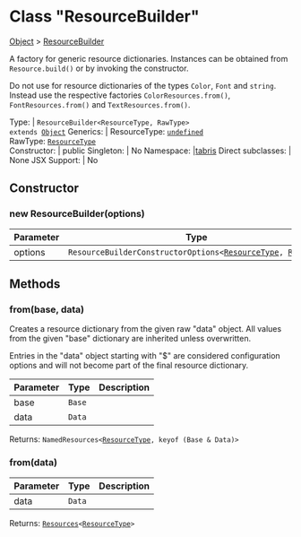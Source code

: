 ---
---
# Class "ResourceBuilder"

<a href="https://developer.mozilla.org/en-US/docs/Web/JavaScript/Reference/Global_Objects/Object" title="View &quot;Object&quot; on MDN">Object</a> > <a href="#" >ResourceBuilder</a>

A factory for generic resource dictionaries. Instances can be obtained from `Resource.build()` or by invoking the constructor.

Do not use for resource dictionaries of the types `Color`, `Font` and `string`. Instead use the respective factories `ColorResources.from()`, `FontResources.from()` and `TextResources.from()`.


Type: | <code style="white-space: nowrap">ResourceBuilder&lt;ResourceType, RawType&gt;<br/>extends <a href="https://developer.mozilla.org/en-US/docs/Web/JavaScript/Reference/Global_Objects/Object" title="View &quot;Object&quot; on MDN">Object</a></code>
Generics: | <span id="generics">ResourceType: <code style="white-space: nowrap"><a href="https://developer.mozilla.org/en-US/docs/Web/JavaScript/Data_structures#undefined_type" title="View &quot;undefined&quot; on MDN">undefined</a></code><br/>RawType: <code style="white-space: nowrap"><a href="#generics" title="Generic Parameter&quot;ResourceType&quot;">ResourceType</a></code><br/></span>
Constructor: | public
Singleton: | No
Namespace: |<a href="../modules.html#startup" >tabris</a>
Direct subclasses: | None
JSX Support: | No


## Constructor

### new ResourceBuilder(options)

Parameter|Type|Description
-|-|-
options | <code style="white-space: nowrap">ResourceBuilderConstructorOptions&lt;<a href="#generics" title="Generic Parameter&quot;ResourceType&quot;">ResourceType</a>, <a href="#generics" title="Generic Parameter&quot;RawType&quot;">RawType</a>&gt;</code> | 

## Methods

### from(base, data)



Creates a resource dictionary from the given raw "data" object. All values from the given "base" dictionary are inherited unless overwritten.

Entries in the "data" object starting with "$" are considered configuration options and will not become part of the final resource dictionary.


Parameter|Type|Description
-|-|-
base | <code style="white-space: nowrap">Base</code> | 
data | <code style="white-space: nowrap">Data</code> | 


Returns: <code style="white-space: nowrap">NamedResources&lt;<a href="#generics" title="Generic Parameter&quot;ResourceType&quot;">ResourceType</a>, keyof (Base & Data)&gt;</code>

### from(data)




Parameter|Type|Description
-|-|-
data | <code style="white-space: nowrap">Data</code> | 


Returns: <code style="white-space: nowrap"><a href="Resources.html" title="Resources Class Reference">Resources</a>&lt;<a href="#generics" title="Generic Parameter&quot;ResourceType&quot;">ResourceType</a>&gt;</code>


